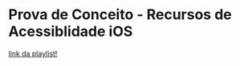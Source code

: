 # Prova de Conceito - Recursos de Acessiblidade iOS



[link da playlist!](https://www.youtube.com/watch?v=fV4nASHwkJQ&list=PLDNImA_YrOTNJnS3lIWCUozZZfjQkdHaj)
